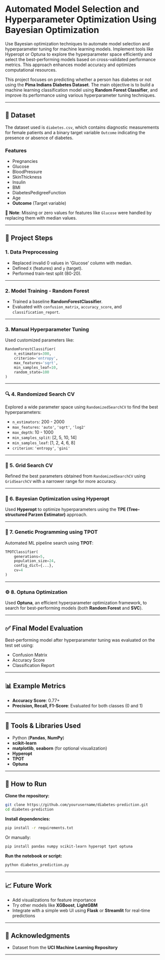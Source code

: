 # Automated Model Selection and Hyperparameter Optimization Using Bayesian Optimization
Use Bayesian optimization techniques to automate model selection and hyperparameter tuning for machine learning models. Implement tools like Hyperopt or Optuna to explore the hyperparameter space efficiently and select the best-performing models based on cross-validated performance metrics. This approach enhances model accuracy and optimizes computational resources.

This project focuses on predicting whether a person has diabetes or not using the **Pima Indians Diabetes Dataset**. The main objective is to build a machine learning classification model using **Random Forest Classifier**, and improve its performance using various hyperparameter tuning techniques.

---

## 📂 Dataset

The dataset used is `diabetes.csv`, which contains diagnostic measurements for female patients and a binary target variable `Outcome` indicating the presence or absence of diabetes.

### Features
- Pregnancies
- Glucose
- BloodPressure
- SkinThickness
- Insulin
- BMI
- DiabetesPedigreeFunction
- Age
- **Outcome** (Target variable)

📌 **Note**: Missing or zero values for features like `Glucose` were handled by replacing them with median values.

---

## 📌 Project Steps

### 1. **Data Preprocessing**
- Replaced invalid 0 values in 'Glucose' column with median.
- Defined `X` (features) and `y` (target).
- Performed train-test split (80-20).

---

### 2. **Model Training - Random Forest**
- Trained a baseline **RandomForestClassifier**.
- Evaluated with `confusion_matrix`, `accuracy_score`, and `classification_report`.

---

### 3. **Manual Hyperparameter Tuning**

Used customized parameters like:

```python
RandomForestClassifier(
    n_estimators=300, 
    criterion='entropy',
    max_features='sqrt',
    min_samples_leaf=10,
    random_state=100
)
```

---

### 🔍 4. **Randomized Search CV**

Explored a wide parameter space using `RandomizedSearchCV` to find the best hyperparameters:

* `n_estimators`: 200 - 2000  
* `max_features`: `'auto'`, `'sqrt'`, `'log2'`  
* `max_depth`: 10 - 1000  
* `min_samples_split`: [2, 5, 10, 14]  
* `min_samples_leaf`: [1, 2, 4, 6, 8]  
* `criterion`: `'entropy'`, `'gini'`

---

### 🔧 5. **Grid Search CV**

Refined the best parameters obtained from `RandomizedSearchCV` using `GridSearchCV` with a narrower range for more accuracy.

---

### 🤖 6. **Bayesian Optimization using Hyperopt**

Used **Hyperopt** to optimize hyperparameters using the **TPE (Tree-structured Parzen Estimator)** approach.

---

### 🧬 7. **Genetic Programming using TPOT**

Automated ML pipeline search using **TPOT**:

```python
TPOTClassifier(
    generations=5,
    population_size=24,
    config_dict={...},
    cv=4
)
```

---

### ⚙️ 8. **Optuna Optimization**

Used **Optuna**, an efficient hyperparameter optimization framework, to search for best-performing models (both **Random Forest** and **SVC**).

---

## ✅ Final Model Evaluation

Best-performing model after hyperparameter tuning was evaluated on the test set using:

* Confusion Matrix  
* Accuracy Score  
* Classification Report

---

## 📊 Example Metrics

* **Accuracy Score**: 0.77+  
* **Precision, Recall, F1-Score**: Evaluated for both classes (0 and 1)

---

## 🔧 Tools & Libraries Used

* Python (**Pandas**, **NumPy**)  
* **scikit-learn**  
* **matplotlib**, **seaborn** (for optional visualization)  
* **Hyperopt**  
* **TPOT**  
* **Optuna**

---

## 🚀 How to Run

**Clone the repository:**

```bash
git clone https://github.com/yourusername/diabetes-prediction.git
cd diabetes-prediction
```

**Install dependencies:**

```bash
pip install -r requirements.txt
```

Or manually:

```bash
pip install pandas numpy scikit-learn hyperopt tpot optuna
```

**Run the notebook or script:**

```bash
python diabetes_prediction.py
```

---

## 📈 Future Work

* Add visualizations for feature importance  
* Try other models like **XGBoost**, **LightGBM**  
* Integrate with a simple web UI using **Flask** or **Streamlit** for real-time predictions

---

## 🙌 Acknowledgments

* Dataset from the **UCI Machine Learning Repository**

---



